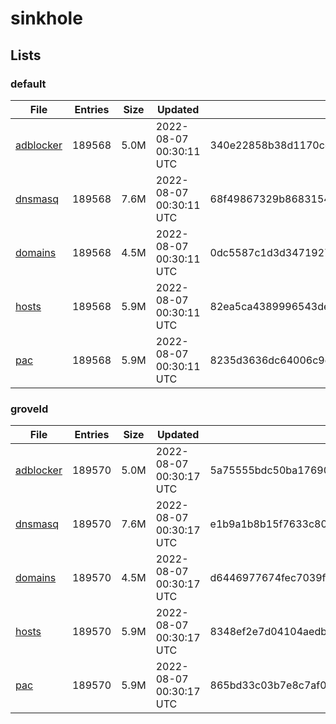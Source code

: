 # sinkhole

## Lists

### default

|File|Entries|Size|Updated|Hash|
|-|-|-|-|-|
|[adblocker](https://raw.githubusercontent.com/groveld/sinkhole/lists/default/adblocker.txt)|189568|5.0M|2022-08-07 00:30:11 UTC|340e22858b38d1170cc88e93b15745a8852b7d4d24beb0cfd628ec238e52bf3b|
|[dnsmasq](https://raw.githubusercontent.com/groveld/sinkhole/lists/default/dnsmasq.txt)|189568|7.6M|2022-08-07 00:30:11 UTC|68f49867329b86831549df1227860c60f4f25cb0d851d8f20b07ea1ab9a7d35d|
|[domains](https://raw.githubusercontent.com/groveld/sinkhole/lists/default/domains.txt)|189568|4.5M|2022-08-07 00:30:11 UTC|0dc5587c1d3d3471927afb2eecb1109a8f0185412c787cb06eb8e2e0315ba65b|
|[hosts](https://raw.githubusercontent.com/groveld/sinkhole/lists/default/hosts.txt)|189568|5.9M|2022-08-07 00:30:11 UTC|82ea5ca4389996543dee6d75c5799d0c3b86cea88d930534e67309c4039753de|
|[pac](https://raw.githubusercontent.com/groveld/sinkhole/lists/default/pac.txt)|189568|5.9M|2022-08-07 00:30:11 UTC|8235d3636dc64006c9e003842783229404667e5f979130a6222e2a1af5452aee|

### groveld

|File|Entries|Size|Updated|Hash|
|-|-|-|-|-|
|[adblocker](https://raw.githubusercontent.com/groveld/sinkhole/lists/groveld/adblocker.txt)|189570|5.0M|2022-08-07 00:30:17 UTC|5a75555bdc50ba1769052367e75cee06391605341586aeee150c8b9ffbea4003|
|[dnsmasq](https://raw.githubusercontent.com/groveld/sinkhole/lists/groveld/dnsmasq.txt)|189570|7.6M|2022-08-07 00:30:17 UTC|e1b9a1b8b15f7633c8069a6b1907d15c4fbca2ae06b1278ae77b1d43efd80116|
|[domains](https://raw.githubusercontent.com/groveld/sinkhole/lists/groveld/domains.txt)|189570|4.5M|2022-08-07 00:30:17 UTC|d6446977674fec7039fd37411bfb096ea8caabf17c7a1c98a75f737fc3d865c6|
|[hosts](https://raw.githubusercontent.com/groveld/sinkhole/lists/groveld/hosts.txt)|189570|5.9M|2022-08-07 00:30:17 UTC|8348ef2e7d04104aedbfc11d3c8a3f397c6b793aa34d653f211db687ca3ab90c|
|[pac](https://raw.githubusercontent.com/groveld/sinkhole/lists/groveld/pac.txt)|189570|5.9M|2022-08-07 00:30:17 UTC|865bd33c03b7e8c7af06a67068fa2544448d4dcaaf4af745aa3ffab6f12a7f1c|
